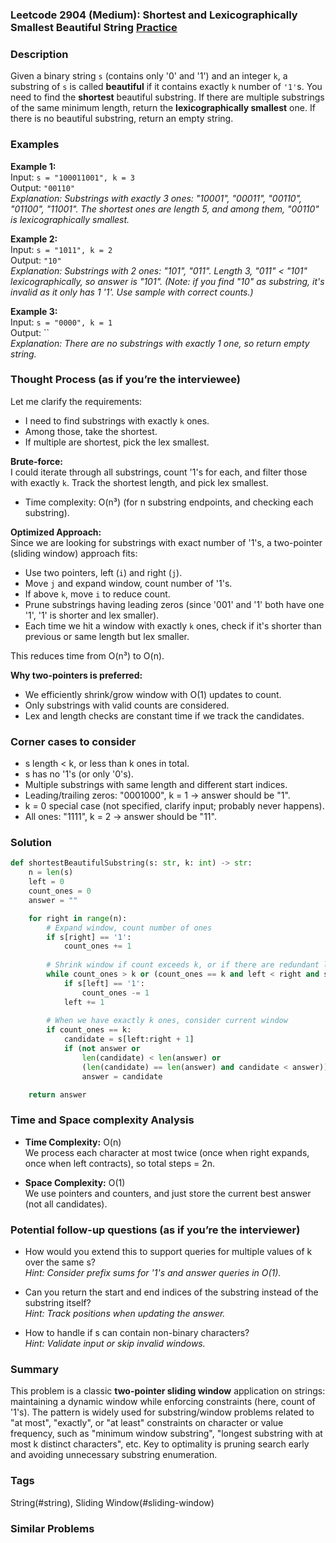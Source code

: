 ### Leetcode 2904 (Medium): Shortest and Lexicographically Smallest Beautiful String [Practice](https://leetcode.com/problems/shortest-and-lexicographically-smallest-beautiful-string)

### Description  
Given a binary string `s` (contains only '0' and '1') and an integer `k`, a substring of `s` is called **beautiful** if it contains exactly `k` number of `'1'`s. You need to find the **shortest** beautiful substring. If there are multiple substrings of the same minimum length, return the **lexicographically smallest** one. If there is no beautiful substring, return an empty string.

### Examples  

**Example 1:**  
Input: `s = "100011001", k = 3`  
Output: `"00110"`  
*Explanation: Substrings with exactly 3 ones: "10001", "00011", "00110", "01100", "11001". The shortest ones are length 5, and among them, "00110" is lexicographically smallest.*

**Example 2:**  
Input: `s = "1011", k = 2`  
Output: `"10"`  
*Explanation: Substrings with 2 ones: "101", "011". Length 3, "011" < "101" lexicographically, so answer is "101". (Note: if you find "10" as substring, it's invalid as it only has 1 '1'. Use sample with correct counts.)*

**Example 3:**  
Input: `s = "0000", k = 1`  
Output: ``  
*Explanation: There are no substrings with exactly 1 one, so return empty string.*

### Thought Process (as if you’re the interviewee)  
Let me clarify the requirements:  
- I need to find substrings with exactly `k` ones.
- Among those, take the shortest.
- If multiple are shortest, pick the lex smallest.

**Brute-force:**  
I could iterate through all substrings, count '1's for each, and filter those with exactly `k`. Track the shortest length, and pick lex smallest.  
- Time complexity: O(n³) (for n substring endpoints, and checking each substring).

**Optimized Approach:**  
Since we are looking for substrings with exact number of '1's, a two-pointer (sliding window) approach fits:
- Use two pointers, left (`i`) and right (`j`).
- Move `j` and expand window, count number of '1's.
- If above `k`, move `i` to reduce count.
- Prune substrings having leading zeros (since '001' and '1' both have one '1', '1' is shorter and lex smaller).
- Each time we hit a window with exactly `k` ones, check if it's shorter than previous or same length but lex smaller.

This reduces time from O(n³) to O(n).

**Why two-pointers is preferred:**  
- We efficiently shrink/grow window with O(1) updates to count.
- Only substrings with valid counts are considered.
- Lex and length checks are constant time if we track the candidates.

### Corner cases to consider  
- s length < k, or less than k ones in total.
- s has no '1's (or only '0's).
- Multiple substrings with same length and different start indices.
- Leading/trailing zeros: "0001000", k = 1 → answer should be "1".
- k = 0 special case (not specified, clarify input; probably never happens).
- All ones: "1111", k = 2 → answer should be "11".

### Solution

```python
def shortestBeautifulSubstring(s: str, k: int) -> str:
    n = len(s)
    left = 0
    count_ones = 0
    answer = ""

    for right in range(n):
        # Expand window, count number of ones
        if s[right] == '1':
            count_ones += 1
        
        # Shrink window if count exceeds k, or if there are redundant leading zeros
        while count_ones > k or (count_ones == k and left < right and s[left] == '0'):
            if s[left] == '1':
                count_ones -= 1
            left += 1
        
        # When we have exactly k ones, consider current window
        if count_ones == k:
            candidate = s[left:right + 1]
            if (not answer or
                len(candidate) < len(answer) or
                (len(candidate) == len(answer) and candidate < answer)):
                answer = candidate

    return answer
```

### Time and Space complexity Analysis  

- **Time Complexity:** O(n)  
  We process each character at most twice (once when right expands, once when left contracts), so total steps = 2n.

- **Space Complexity:** O(1)  
  We use pointers and counters, and just store the current best answer (not all candidates).

### Potential follow-up questions (as if you’re the interviewer)  

- How would you extend this to support queries for multiple values of k over the same s?  
  *Hint: Consider prefix sums for '1's and answer queries in O(1).*

- Can you return the start and end indices of the substring instead of the substring itself?  
  *Hint: Track positions when updating the answer.*

- How to handle if s can contain non-binary characters?  
  *Hint: Validate input or skip invalid windows.*

### Summary
This problem is a classic **two-pointer sliding window** application on strings: maintaining a dynamic window while enforcing constraints (here, count of '1's). The pattern is widely used for substring/window problems related to "at most", "exactly", or "at least" constraints on character or value frequency, such as "minimum window substring", "longest substring with at most k distinct characters", etc. Key to optimality is pruning search early and avoiding unnecessary substring enumeration.

### Tags
String(#string), Sliding Window(#sliding-window)

### Similar Problems
